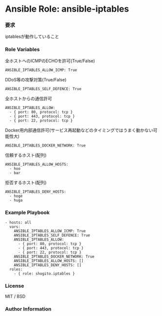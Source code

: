 # Ansible Role: ansible-iptables

### 要求
iptablesが動作していること

### Role Variables
全ホストへのICMPのECHOを許可(True/False)
```
ANSIBLE_IPTABLES_ALLOW_ICMP: True
```

DDoS等の攻撃対策(True/False)
```
ANSIBLE_IPTABLES_SELF_DEFENCE: True
```

全ホストからの通信許可
```
ANSIBLE_IPTABLES_ALLOW:
  - { port: 80, protocol: tcp }
  - { port: 443, protocol: tcp }
  - { port: 22, protocol: tcp }
```

Docker用内部通信許可(サービス再起動などのタイミングではうまく動かない可能性大)
```
ANSIBLE_IPTABLES_DOCKER_NETWORK: True
```

信頼するホスト(配列)
```
ANSIBLE_IPTABLES_ALLOW_HOSTS: 
  - hoo
  - bar
```

拒否するホスト(配列)
```
ANSIBLE_IPTABLES_DENY_HOSTS: 
  - hoge
  - huga
```

### Example Playbook
```
- hosts: all
  vars:
    ANSIBLE_IPTABLES_ALLOW_ICMP: True
    ANSIBLE_IPTABLES_SELF_DEFENCE: True
    ANSIBLE_IPTABLES_ALLOW:
      - { port: 80, protocol: tcp }
      - { port: 443, protocol: tcp }
      - { port: 22, protocol: tcp }
    ANSIBLE_IPTABLES_DOCKER_NETWORK: True
    ANSIBLE_IPTABLES_ALLOW_HOSTS: []
    ANSIBLE_IPTABLES_DENY_HOSTS: []
  roles:
    - { role: shogito.iptables }
```

### License
MIT / BSD

### Author Information


